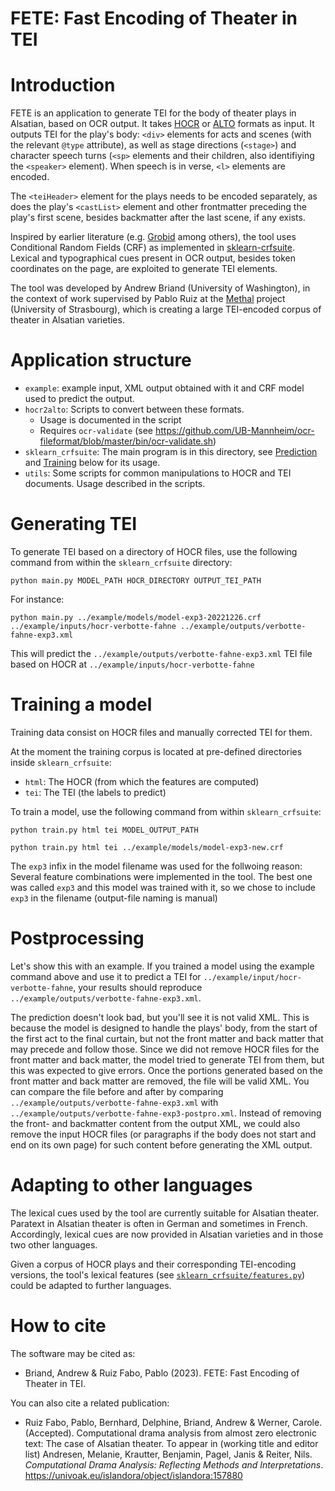 FETE: Fast Encoding of Theater in TEI
=====================================

# Introduction

FETE is an application to generate TEI for the body of theater plays in Alsatian, based on OCR output. It takes [HOCR](https://kba.github.io/hocr-spec/1.2/) or [ALTO](https://www.loc.gov/standards/alto/) formats as input. It outputs TEI for the play's body: `<div>` elements for acts and scenes (with the relevant `@type` attribute), as well as stage directions (`<stage>`) and character speech turns (`<sp>` elements and their children, also identifiying the `<speaker>` element). When speech is in verse, `<l>` elements are encoded.

The `<teiHeader>` element for the plays needs to be encoded separately, as does the play's `<castList>` element and other frontmatter preceding the play's first scene, besides backmatter after the last scene, if any exists.   

Inspired by earlier literature (e.g. [Grobid](https://grobid.readthedocs.io/en/latest/Introduction/) among others), the tool uses Conditional Random Fields (CRF) as implemented in [sklearn-crfsuite](https://github.com/TeamHG-Memex/sklearn-crfsuite). Lexical and typographical cues present in OCR output, besides token coordinates on the page, are exploited to generate TEI elements.  

The tool was developed by Andrew Briand (University of Washington), in the context of work supervised by Pablo Ruiz at the [Methal](https://methal.pages.unistra.fr) project (University of Strasbourg), which is creating a large TEI-encoded corpus of theater in Alsatian varieties.

# Application structure

- `example`: example input, XML output obtained with it and CRF model used to predict the output.
- `hocr2alto`: Scripts to convert between these formats.
    - Usage is documented in the script
    - Requires `ocr-validate` (see https://github.com/UB-Mannheim/ocr-fileformat/blob/master/bin/ocr-validate.sh)
- `sklearn_crfsuite`: The main program is in this directory, see [Prediction](#prediction) and [Training](#training) below for its usage.
- `utils`: Some scripts for common manipulations to HOCR and TEI documents. Usage described in the scripts.

<a name="prediction"></a>
# Generating TEI

To generate TEI based on a directory of HOCR files, use the following command from within the `sklearn_crfsuite` directory:

```
python main.py MODEL_PATH HOCR_DIRECTORY OUTPUT_TEI_PATH
```

For instance:

```
python main.py ../example/models/model-exp3-20221226.crf ../example/inputs/hocr-verbotte-fahne ../example/outputs/verbotte-fahne-exp3.xml
```

This will predict the `../example/outputs/verbotte-fahne-exp3.xml` TEI file based on HOCR at `../example/inputs/hocr-verbotte-fahne`

<a name="training"></a>

# Training a model

Training data consist on HOCR files and manually corrected TEI for them.

At the moment the training corpus is located at pre-defined directories inside `sklearn_crfsuite`:

- `html`: The HOCR (from which the features are computed)
- `tei`: The TEI (the labels to predict)

To train a model, use the following command from within `sklearn_crfsuite`:

```
python train.py html tei MODEL_OUTPUT_PATH
```

```
python train.py html tei ../example/models/model-exp3-new.crf
```

The `exp3` infix in the model filename was used for the follwoing reason: Several feature combinations were implemented in the tool. The best one was called `exp3` and this model was trained with it, so we chose to include `exp3` in the filename (output-file naming is manual)

# Postprocessing

Let's show this with an example. If you trained a model using the example command above and use it to predict a TEI for `../example/input/hocr-verbotte-fahne`, your results should reproduce `../example/outputs/verbotte-fahne-exp3.xml`.

The prediction doesn't look bad, but you'll see it is not valid XML. This is because the model is designed to handle the plays' body, from the start of the first act to the final curtain, but not the front matter and back matter that may precede and follow those. Since we did not remove HOCR files for the front matter and back matter, the model tried to generate TEI from them, but this was expected to give errors. Once the portions generated based on the front matter and back matter are removed, the file will be valid XML. You can compare the file before and after by comparing `../example/outputs/verbotte-fahne-exp3.xml` with `../example/outputs/verbotte-fahne-exp3-postpro.xml`. Instead of removing the front- and backmatter content from the output XML, we could also remove the input HOCR files (or paragraphs if the body does not start and end on its own page) for such content before generating the XML output.

# Adapting to other languages

The lexical cues used by the tool are currently suitable for Alsatian theater. Paratext in Alsatian theater is often in German and sometimes in French. Accordingly, lexical cues are now provided in Alsatian varieties and in those two other languages. 

Given a corpus of HOCR plays and their corresponding TEI-encoding versions, the tool's lexical features (see [`sklearn_crfsuite/features.py`](./sklearn_crfsuite/features.py)) could be adapted to further languages.

# How to cite

The software may be cited as:

- Briand, Andrew & Ruiz Fabo, Pablo (2023). FETE: Fast Encoding of Theater in TEI.

You can also cite a related publication:

- Ruiz Fabo, Pablo, Bernhard, Delphine, Briand, Andrew & Werner, Carole. (Accepted). Computational drama analysis from almost zero electronic text: The case of Alsatian theater. To appear in (working title and editor list) Andresen, Melanie, Krautter, Benjamin, Pagel, Janis & Reiter, Nils. _Computational Drama Analysis: Reflecting Methods and Interpretations_. https://univoak.eu/islandora/object/islandora:157880
